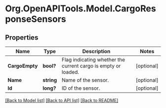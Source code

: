 # Org.OpenAPITools.Model.CargoResponseSensors
## Properties

Name | Type | Description | Notes
------------ | ------------- | ------------- | -------------
**CargoEmpty** | **bool?** | Flag indicating whether the current cargo is empty or loaded. | [optional] 
**Name** | **string** | Name of the sensor. | [optional] 
**Id** | **long?** | ID of the sensor. | [optional] 

[[Back to Model list]](../README.md#documentation-for-models) [[Back to API list]](../README.md#documentation-for-api-endpoints) [[Back to README]](../README.md)

